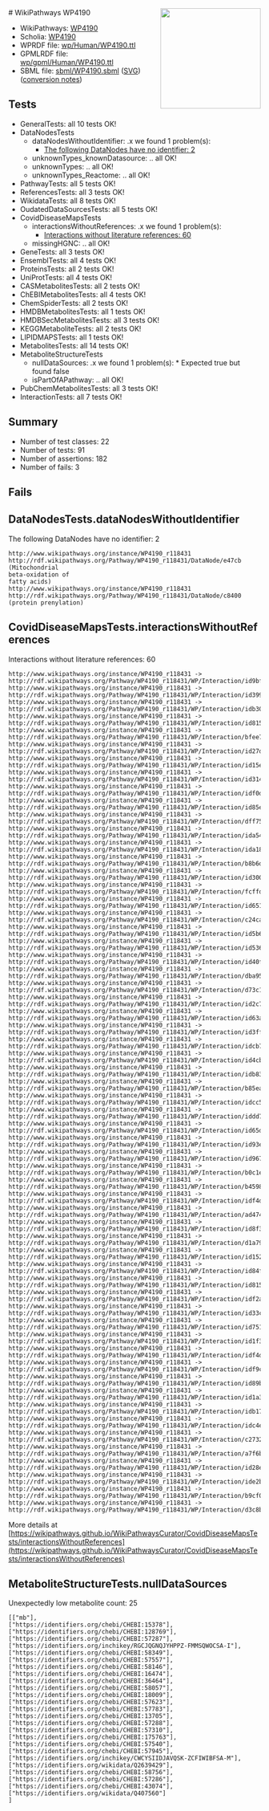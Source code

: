 <img style="float: right; width: 200px" src="logo.png" />
# WikiPathways WP4190

* WikiPathways: [WP4190](https://identifiers.org/wikipathways:WP4190)
* Scholia: [WP4190](https://scholia.toolforge.org/wikipathways/WP4190)
* WPRDF file: [wp/Human/WP4190.ttl](../wp/Human/WP4190.ttl)
* GPMLRDF file: [wp/gpml/Human/WP4190.ttl](../wp/gpml/Human/WP4190.ttl)
* SBML file: [sbml/WP4190.sbml](../sbml/WP4190.sbml) ([SVG](../sbml/WP4190.svg)) ([conversion notes](../sbml/WP4190.txt))

## Tests
* GeneralTests: all 10 tests OK!
* DataNodesTests
    * dataNodesWithoutIdentifier: .x we found 1 problem(s):
        * [The following DataNodes have no identifier: 2](#d2d32fa1)
    * unknownTypes_knownDatasource: .. all OK!
    * unknownTypes: .. all OK!
    * unknownTypes_Reactome: .. all OK!
* PathwayTests: all 5 tests OK!
* ReferencesTests: all 3 tests OK!
* WikidataTests: all 8 tests OK!
* OudatedDataSourcesTests: all 5 tests OK!
* CovidDiseaseMapsTests
    * interactionsWithoutReferences: .x we found 1 problem(s):
        * [Interactions without literature references: 60](#9701cd7c)
    * missingHGNC: .. all OK!
* GeneTests: all 3 tests OK!
* EnsemblTests: all 4 tests OK!
* ProteinsTests: all 2 tests OK!
* UniProtTests: all 4 tests OK!
* CASMetabolitesTests: all 2 tests OK!
* ChEBIMetabolitesTests: all 4 tests OK!
* ChemSpiderTests: all 2 tests OK!
* HMDBMetabolitesTests: all 1 tests OK!
* HMDBSecMetabolitesTests: all 3 tests OK!
* KEGGMetaboliteTests: all 2 tests OK!
* LIPIDMAPSTests: all 1 tests OK!
* MetabolitesTests: all 14 tests OK!
* MetaboliteStructureTests
    * nullDataSources: .x we found 1 problem(s):
            * Expected true but found false
    * isPartOfAPathway: .. all OK!
* PubChemMetabolitesTests: all 3 tests OK!
* InteractionTests: all 7 tests OK!


## Summary

* Number of test classes: 22
* Number of tests: 91
* Number of assertions: 182
* Number of fails: 3

## Fails

<a name="d2d32fa1" />

## DataNodesTests.dataNodesWithoutIdentifier

The following DataNodes have no identifier: 2
```
http://www.wikipathways.org/instance/WP4190_r118431 http://rdf.wikipathways.org/Pathway/WP4190_r118431/DataNode/e47cb (Mitochondrial 
beta-oxidation of 
fatty acids)
http://www.wikipathways.org/instance/WP4190_r118431 http://rdf.wikipathways.org/Pathway/WP4190_r118431/DataNode/c8400 (protein prenylation)
```

<a name="9701cd7c" />

## CovidDiseaseMapsTests.interactionsWithoutReferences

Interactions without literature references: 60
```
http://www.wikipathways.org/instance/WP4190_r118431 -> http://rdf.wikipathways.org/Pathway/WP4190_r118431/WP/Interaction/id9bf97ba3
http://www.wikipathways.org/instance/WP4190_r118431 -> http://rdf.wikipathways.org/Pathway/WP4190_r118431/WP/Interaction/id399bd725
http://www.wikipathways.org/instance/WP4190_r118431 -> http://rdf.wikipathways.org/Pathway/WP4190_r118431/WP/Interaction/idb30ee13d
http://www.wikipathways.org/instance/WP4190_r118431 -> http://rdf.wikipathways.org/Pathway/WP4190_r118431/WP/Interaction/id815a65a8
http://www.wikipathways.org/instance/WP4190_r118431 -> http://rdf.wikipathways.org/Pathway/WP4190_r118431/WP/Interaction/bfee7
http://www.wikipathways.org/instance/WP4190_r118431 -> http://rdf.wikipathways.org/Pathway/WP4190_r118431/WP/Interaction/id27d2726c
http://www.wikipathways.org/instance/WP4190_r118431 -> http://rdf.wikipathways.org/Pathway/WP4190_r118431/WP/Interaction/id15efa0e0
http://www.wikipathways.org/instance/WP4190_r118431 -> http://rdf.wikipathways.org/Pathway/WP4190_r118431/WP/Interaction/id3147d3b5
http://www.wikipathways.org/instance/WP4190_r118431 -> http://rdf.wikipathways.org/Pathway/WP4190_r118431/WP/Interaction/idf0db6c0a
http://www.wikipathways.org/instance/WP4190_r118431 -> http://rdf.wikipathways.org/Pathway/WP4190_r118431/WP/Interaction/id85ef981f
http://www.wikipathways.org/instance/WP4190_r118431 -> http://rdf.wikipathways.org/Pathway/WP4190_r118431/WP/Interaction/dff75
http://www.wikipathways.org/instance/WP4190_r118431 -> http://rdf.wikipathways.org/Pathway/WP4190_r118431/WP/Interaction/ida5419557
http://www.wikipathways.org/instance/WP4190_r118431 -> http://rdf.wikipathways.org/Pathway/WP4190_r118431/WP/Interaction/ida18c5874
http://www.wikipathways.org/instance/WP4190_r118431 -> http://rdf.wikipathways.org/Pathway/WP4190_r118431/WP/Interaction/b8b6d
http://www.wikipathways.org/instance/WP4190_r118431 -> http://rdf.wikipathways.org/Pathway/WP4190_r118431/WP/Interaction/id3003d34b
http://www.wikipathways.org/instance/WP4190_r118431 -> http://rdf.wikipathways.org/Pathway/WP4190_r118431/WP/Interaction/fcffd
http://www.wikipathways.org/instance/WP4190_r118431 -> http://rdf.wikipathways.org/Pathway/WP4190_r118431/WP/Interaction/id6515dbf8
http://www.wikipathways.org/instance/WP4190_r118431 -> http://rdf.wikipathways.org/Pathway/WP4190_r118431/WP/Interaction/c24ca
http://www.wikipathways.org/instance/WP4190_r118431 -> http://rdf.wikipathways.org/Pathway/WP4190_r118431/WP/Interaction/id5b657570
http://www.wikipathways.org/instance/WP4190_r118431 -> http://rdf.wikipathways.org/Pathway/WP4190_r118431/WP/Interaction/id5363c00
http://www.wikipathways.org/instance/WP4190_r118431 -> http://rdf.wikipathways.org/Pathway/WP4190_r118431/WP/Interaction/id40fb1754
http://www.wikipathways.org/instance/WP4190_r118431 -> http://rdf.wikipathways.org/Pathway/WP4190_r118431/WP/Interaction/dba95
http://www.wikipathways.org/instance/WP4190_r118431 -> http://rdf.wikipathways.org/Pathway/WP4190_r118431/WP/Interaction/d73c1
http://www.wikipathways.org/instance/WP4190_r118431 -> http://rdf.wikipathways.org/Pathway/WP4190_r118431/WP/Interaction/id2c7e3f1e
http://www.wikipathways.org/instance/WP4190_r118431 -> http://rdf.wikipathways.org/Pathway/WP4190_r118431/WP/Interaction/id63ad2963
http://www.wikipathways.org/instance/WP4190_r118431 -> http://rdf.wikipathways.org/Pathway/WP4190_r118431/WP/Interaction/id3ffb3bdb
http://www.wikipathways.org/instance/WP4190_r118431 -> http://rdf.wikipathways.org/Pathway/WP4190_r118431/WP/Interaction/idcb754a6f
http://www.wikipathways.org/instance/WP4190_r118431 -> http://rdf.wikipathways.org/Pathway/WP4190_r118431/WP/Interaction/id4cb00282
http://www.wikipathways.org/instance/WP4190_r118431 -> http://rdf.wikipathways.org/Pathway/WP4190_r118431/WP/Interaction/idb832bf
http://www.wikipathways.org/instance/WP4190_r118431 -> http://rdf.wikipathways.org/Pathway/WP4190_r118431/WP/Interaction/b85ea
http://www.wikipathways.org/instance/WP4190_r118431 -> http://rdf.wikipathways.org/Pathway/WP4190_r118431/WP/Interaction/idcc5fc71f
http://www.wikipathways.org/instance/WP4190_r118431 -> http://rdf.wikipathways.org/Pathway/WP4190_r118431/WP/Interaction/iddd770f4c
http://www.wikipathways.org/instance/WP4190_r118431 -> http://rdf.wikipathways.org/Pathway/WP4190_r118431/WP/Interaction/id65dfef4a
http://www.wikipathways.org/instance/WP4190_r118431 -> http://rdf.wikipathways.org/Pathway/WP4190_r118431/WP/Interaction/id93e40410
http://www.wikipathways.org/instance/WP4190_r118431 -> http://rdf.wikipathways.org/Pathway/WP4190_r118431/WP/Interaction/id9678638b
http://www.wikipathways.org/instance/WP4190_r118431 -> http://rdf.wikipathways.org/Pathway/WP4190_r118431/WP/Interaction/b0c1e
http://www.wikipathways.org/instance/WP4190_r118431 -> http://rdf.wikipathways.org/Pathway/WP4190_r118431/WP/Interaction/b4598
http://www.wikipathways.org/instance/WP4190_r118431 -> http://rdf.wikipathways.org/Pathway/WP4190_r118431/WP/Interaction/idf4d8e4c1
http://www.wikipathways.org/instance/WP4190_r118431 -> http://rdf.wikipathways.org/Pathway/WP4190_r118431/WP/Interaction/ad474
http://www.wikipathways.org/instance/WP4190_r118431 -> http://rdf.wikipathways.org/Pathway/WP4190_r118431/WP/Interaction/id8f3f314e
http://www.wikipathways.org/instance/WP4190_r118431 -> http://rdf.wikipathways.org/Pathway/WP4190_r118431/WP/Interaction/d1a79
http://www.wikipathways.org/instance/WP4190_r118431 -> http://rdf.wikipathways.org/Pathway/WP4190_r118431/WP/Interaction/id152d20d3
http://www.wikipathways.org/instance/WP4190_r118431 -> http://rdf.wikipathways.org/Pathway/WP4190_r118431/WP/Interaction/id84fcabc8
http://www.wikipathways.org/instance/WP4190_r118431 -> http://rdf.wikipathways.org/Pathway/WP4190_r118431/WP/Interaction/id815a65a9
http://www.wikipathways.org/instance/WP4190_r118431 -> http://rdf.wikipathways.org/Pathway/WP4190_r118431/WP/Interaction/idf2adae01
http://www.wikipathways.org/instance/WP4190_r118431 -> http://rdf.wikipathways.org/Pathway/WP4190_r118431/WP/Interaction/id33cbd290
http://www.wikipathways.org/instance/WP4190_r118431 -> http://rdf.wikipathways.org/Pathway/WP4190_r118431/WP/Interaction/id751bfde7
http://www.wikipathways.org/instance/WP4190_r118431 -> http://rdf.wikipathways.org/Pathway/WP4190_r118431/WP/Interaction/id1f37771b
http://www.wikipathways.org/instance/WP4190_r118431 -> http://rdf.wikipathways.org/Pathway/WP4190_r118431/WP/Interaction/idf4d8950a
http://www.wikipathways.org/instance/WP4190_r118431 -> http://rdf.wikipathways.org/Pathway/WP4190_r118431/WP/Interaction/idf9c676ff
http://www.wikipathways.org/instance/WP4190_r118431 -> http://rdf.wikipathways.org/Pathway/WP4190_r118431/WP/Interaction/id89b291b5
http://www.wikipathways.org/instance/WP4190_r118431 -> http://rdf.wikipathways.org/Pathway/WP4190_r118431/WP/Interaction/id1a382e3
http://www.wikipathways.org/instance/WP4190_r118431 -> http://rdf.wikipathways.org/Pathway/WP4190_r118431/WP/Interaction/idb17a03b4
http://www.wikipathways.org/instance/WP4190_r118431 -> http://rdf.wikipathways.org/Pathway/WP4190_r118431/WP/Interaction/idc4eed353
http://www.wikipathways.org/instance/WP4190_r118431 -> http://rdf.wikipathways.org/Pathway/WP4190_r118431/WP/Interaction/c2732
http://www.wikipathways.org/instance/WP4190_r118431 -> http://rdf.wikipathways.org/Pathway/WP4190_r118431/WP/Interaction/a7f6b
http://www.wikipathways.org/instance/WP4190_r118431 -> http://rdf.wikipathways.org/Pathway/WP4190_r118431/WP/Interaction/id28e0714e
http://www.wikipathways.org/instance/WP4190_r118431 -> http://rdf.wikipathways.org/Pathway/WP4190_r118431/WP/Interaction/ide2bf76f9
http://www.wikipathways.org/instance/WP4190_r118431 -> http://rdf.wikipathways.org/Pathway/WP4190_r118431/WP/Interaction/b9cf0
http://www.wikipathways.org/instance/WP4190_r118431 -> http://rdf.wikipathways.org/Pathway/WP4190_r118431/WP/Interaction/d3c8b
```

More details at [https://wikipathways.github.io/WikiPathwaysCurator/CovidDiseaseMapsTests/interactionsWithoutReferences](https://wikipathways.github.io/WikiPathwaysCurator/CovidDiseaseMapsTests/interactionsWithoutReferences)

<a name="919041ad" />

## MetaboliteStructureTests.nullDataSources

Unexpectedly low metabolite count: 25
```
[["mb"],
["https://identifiers.org/chebi/CHEBI:15378"],
["https://identifiers.org/chebi/CHEBI:128769"],
["https://identifiers.org/chebi/CHEBI:57287"],
["https://identifiers.org/inchikey/RGCJQGNQJYHPPZ-FMMSQWOCSA-I"],
["https://identifiers.org/chebi/CHEBI:58349"],
["https://identifiers.org/chebi/CHEBI:57557"],
["https://identifiers.org/chebi/CHEBI:58146"],
["https://identifiers.org/chebi/CHEBI:16474"],
["https://identifiers.org/chebi/CHEBI:36464"],
["https://identifiers.org/chebi/CHEBI:58057"],
["https://identifiers.org/chebi/CHEBI:18009"],
["https://identifiers.org/chebi/CHEBI:57623"],
["https://identifiers.org/chebi/CHEBI:57783"],
["https://identifiers.org/chebi/CHEBI:13705"],
["https://identifiers.org/chebi/CHEBI:57288"],
["https://identifiers.org/chebi/CHEBI:57310"],
["https://identifiers.org/chebi/CHEBI:175763"],
["https://identifiers.org/chebi/CHEBI:57540"],
["https://identifiers.org/chebi/CHEBI:57945"],
["https://identifiers.org/inchikey/CWCYSIIDJAVQSK-ZCFIWIBFSA-M"],
["https://identifiers.org/wikidata/Q2639429"],
["https://identifiers.org/chebi/CHEBI:58756"],
["https://identifiers.org/chebi/CHEBI:57286"],
["https://identifiers.org/chebi/CHEBI:43074"],
["https://identifiers.org/wikidata/Q407560"]
]
```


